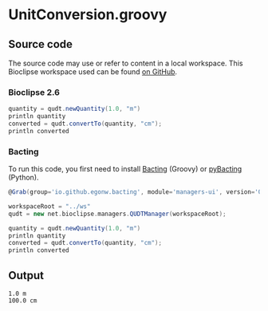 # UnitConversion.groovy
## Source code
The source code may use or refer to content in a local workspace. This
Bioclipse workspace used can be found
[on GitHub](https://github.com/bioclipse/bioclipse.scripting/tree/master/ws/).
### Bioclipse 2.6
```groovy
quantity = qudt.newQuantity(1.0, "m")
println quantity
converted = qudt.convertTo(quantity, "cm");
println converted
```
### Bacting
To run this code, you first need to install
[Bacting](https://github.com/egonw/bacting) (Groovy) or
[pyBacting](https://pypi.org/project/pybacting/) (Python).
<br />
```groovy
@Grab(group='io.github.egonw.bacting', module='managers-ui', version='0.0.30')

workspaceRoot = "../ws"
qudt = new net.bioclipse.managers.QUDTManager(workspaceRoot);

quantity = qudt.newQuantity(1.0, "m")
println quantity
converted = qudt.convertTo(quantity, "cm");
println converted
```

## Output
```plain
1.0 m
100.0 cm
```
